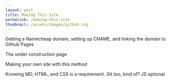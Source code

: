 ```yaml
---
layout: post
title: Making This Site
permalink: /making-this-site
thumbnail: /assets/images/github.svg
---
```

Getting a Namecheap domain, setting up CNAME, and linking the domain to Github Pages
<!--more-->
The under construction page

Making your own site with this method

Knowing MD, HTML, and CSS is a requirement. Git too, kind of? JS optional
